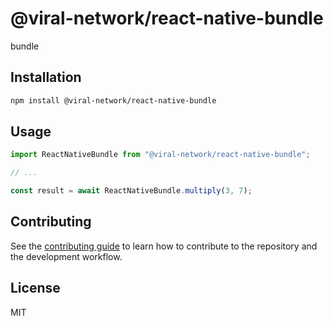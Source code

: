 # @viral-network/react-native-bundle

bundle

## Installation

```sh
npm install @viral-network/react-native-bundle
```

## Usage

```js
import ReactNativeBundle from "@viral-network/react-native-bundle";

// ...

const result = await ReactNativeBundle.multiply(3, 7);
```

## Contributing

See the [contributing guide](CONTRIBUTING.md) to learn how to contribute to the repository and the development workflow.

## License

MIT
